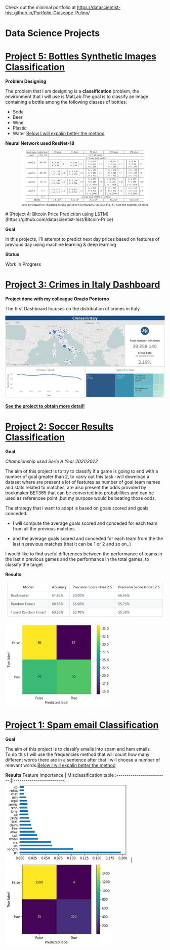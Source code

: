 Check out the minimal portfolio at https://datascientist-hist.github.io/Portfolio-Giuseppe-Pulino/
# Data Science Projects

# [Project 5: Bottles Synthetic Images Classification](https://github.com/datascientist-hist/Bottles-Synthetic-Images-Classification)



**Problem Designing**

The problem that  I am designing is a **classification** problem, the environment that i will use is  MatLab.The  goal is to classify an image containing a bottle  among the following classes of bottles:

- Soda 
- Beer 
- Wine 
- Plastic
- Water
[Below I will expalin better the method](https://github.com/datascientist-hist/Bottles-Synthetic-Images-Classification)


**Neural Network used ResNet-18**
<p align="center">
  <img width="400"src="/images/resnet.png">
</p>
# [Project 4: Bitcoin Price Prediction using LSTM](https://github.com/datascientist-hist/Bitcoin-Price)

**Goal**

In this projects, I'll attempt to predict next day prices based on features of previous day using machine learning & deep learning

**Status**

Work in Progress

# [Project 3: Crimes in Italy Dashboard](https://github.com/datascientist-hist/Crimes-in-Italy-Dashboard) 

**Project done with my colleague  Orazio Pontorno**

The first Dashboard focuses on the distribution of crimes in Italy

![](/images/DASH1.png)

**[See the project to obtain more detail!](https://github.com/datascientist-hist/Crimes-in-Italy-Dashboard)**


# [Project 2: Soccer Results Classification](https://github.com/datascientist-hist/Football-Results-classification) 

**Goal**

*Championship used Serie A Year 2021/2022*

The aim of this project is to try to classify if a game is going to end with a number of goal greater than 2, to carry out this task i will download a dataset where are present a lot of features as number of goal,team names and stats related to matches, are also present the odds provided by bookmaker BET365 that can be converted into probabilities and can be used as referencee point ,but my purpose would be beating those odds.

The strategy that i want to adopt is based on goals scored and goals conceded:

- I will compute the average goals scored and conceded for each team from all the previous matches

- and the average goals scored and conceded for each team from the the last n previous matches (that it can be 1 or 2 and so on..)

I would like to find useful differences between the performance of teams in the last n previous games and the performance in the total games, to classify the target

**Results**

 ![](/images/tablemtrics.JPG)  
 
 ![](/images/confmatrixtest.png)
 

# [Project 1: Spam email Classification](https://github.com/datascientist-hist/Spam_Messages_Classification)



**Goal**

The aim of this project is to classify emails into spam and ham emails.  
To do this I will use the frequencies method that will count  how many different words there are in a sentence after that I will choose a number of relevant words.[Below I will expalin better the method](https://github.com/datascientist-hist/Spam_Messages_Classification)


**Results**
Feature Importance         |  Misclassification table
:-------------------------:|:-------------------------:
 ![](/images/featureimportance.png)  |   ![](/images/misclassification.png)


